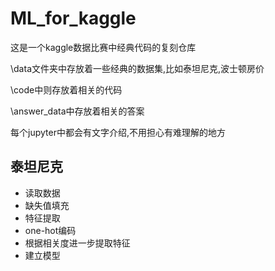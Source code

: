 # ML_for_kaggle
这是一个kaggle数据比赛中经典代码的复刻仓库

\data文件夹中存放着一些经典的数据集,比如泰坦尼克,波士顿房价

\code中则存放着相关的代码

\answer_data中存放着相关的答案

每个jupyter中都会有文字介绍,不用担心有难理解的地方

## 泰坦尼克

- 读取数据
- 缺失值填充
- 特征提取
- one-hot编码
- 根据相关度进一步提取特征
- 建立模型

